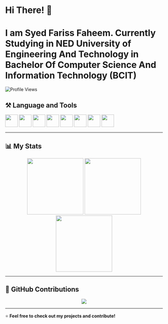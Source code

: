 # Hi There! 👋 
# I am Syed Fariss Faheem. Currently Studying in NED University of Engineering And Technology in Bachelor Of Computer Science And Information Technology (BCIT)

![Profile Views](https://komarev.com/ghpvc/?username=Fariss2507&color=blue&style=flat)  

## ⚒️ Language and Tools  
<p align="left">
  <img src="https://cdn.jsdelivr.net/gh/devicons/devicon/icons/cplusplus/cplusplus-original.svg" height="40"/>
  <img src="https://cdn.jsdelivr.net/gh/devicons/devicon/icons/c/c-original.svg" height="40"/>
  <img src="https://cdn.jsdelivr.net/gh/devicons/devicon/icons/python/python-original.svg" height="40"/>
  <img src="https://cdn.jsdelivr.net/gh/devicons/devicon/icons/javascript/javascript-original.svg" height="40"/>
  <img src="https://cdn.jsdelivr.net/gh/devicons/devicon/icons/vscode/vscode-original.svg" height="40"/>
  <img src="https://cdn.jsdelivr.net/gh/devicons/devicon/icons/github/github-original.svg" height="40"/>
  <img src="https://cdn.jsdelivr.net/gh/devicons/devicon/icons/git/git-original.svg" height="40"/>
  <img src="https://cdn.jsdelivr.net/gh/devicons/devicon/icons/gitlab/gitlab-original.svg" height="40"/>
</p>  

---

## 📊 My Stats  
<div align="center">
  <img src="https://github-readme-stats.vercel.app/api?username=Fariss2507&show_icons=true&theme=radical" height="180px"/>
  <img src="https://github-readme-stats.vercel.app/api/top-langs/?username=Fariss2507&layout=compact&theme=radical" height="180px"/>
</div>  

<div align="center">
  <img src="https://github-readme-streak-stats.herokuapp.com/?user=Fariss2507&theme=radical" height="180px"/>
</div>  

---

## 📜 GitHub Contributions  
<div align="center">
  <img src="https://github-readme-activity-graph.cyclic.app/graph?username=Fariss2507&theme=react-dark"/>
</div>  

---

⭐ **Feel free to check out my projects and contribute!**  
